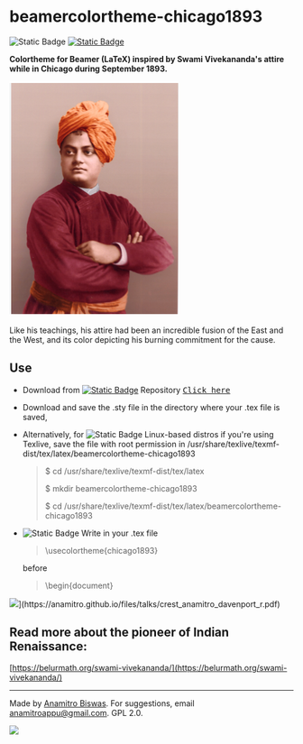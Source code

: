 # beamercolortheme-chicago1893

![Static Badge](https://img.shields.io/badge/-%23008080?logo=latex&logoColor=white&color=%23008080) [![Static Badge](https://img.shields.io/badge/1893-rgb(255%2C%20153%2C%2051)?label=chicago&labelColor=rgb(128%2C%200%2C%200))](https://anamitro.github.io/beamercolortheme-chicago1893)

**Colortheme for Beamer (LaTeX) inspired by Swami Vivekananda's attire while in Chicago during September 1893.**

<img src="sv3.png" alt="drawing" width="300"/>

Like his teachings, his attire had been an incredible fusion of the East and the West, and its color depicting his burning commitment for the cause.
## Use
- Download from [![Static Badge](https://img.shields.io/badge/GitHub-%23181717?logo=github&logoColor=white&color=%23181717)](https://github.com/anamitro/beamercolortheme-chicago1893) Repository [<kbd> Click here </kbd>](https://github.com/anamitro/beamercolortheme-chicago1893)
- Download and save the .sty file in the directory where your .tex file is saved,
- Alternatively, for ![Static Badge](https://img.shields.io/badge/-%23FCC624?logo=linux&logoColor=black&color=%23FCC624) Linux-based distros if you're using Texlive, save the file with root permission in /usr/share/texlive/texmf-dist/tex/latex/beamercolortheme-chicago1893
  
  > $ cd /usr/share/texlive/texmf-dist/tex/latex
  >
  > $ mkdir beamercolortheme-chicago1893
  >
  > $ cd /usr/share/texlive/texmf-dist/tex/latex/beamercolortheme-chicago1893
  
- ![Static Badge](https://img.shields.io/badge/-%23008080?logo=latex&logoColor=white&color=%23008080) Write in your .tex file
  
  > \usecolortheme{chicago1893}
  
  before

  > \begin{document}

![](https://img.shields.io/badge/[![](file_present.svg)_An_Example-red?style=for-the-badge)](https://anamitro.github.io/files/talks/crest_anamitro_davenport_r.pdf)

## Read more about the pioneer of Indian Renaissance:
[https://belurmath.org/swami-vivekananda/](https://belurmath.org/swami-vivekananda/)

___________

Made by [Anamitro Biswas](https://anamitro.github.io). For suggestions, email anamitroappu@gmail.com. GPL 2.0.

[![](https://img.shields.io/badge/Homepage-red?style=for-the-badge)](https://anamitro.github.io/)
